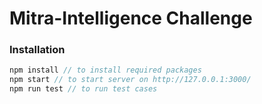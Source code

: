 # Mitra-Intelligence Challenge


### Installation

```javascript
npm install // to install required packages
npm start // to start server on http://127.0.0.1:3000/
npm run test // to run test cases
```
